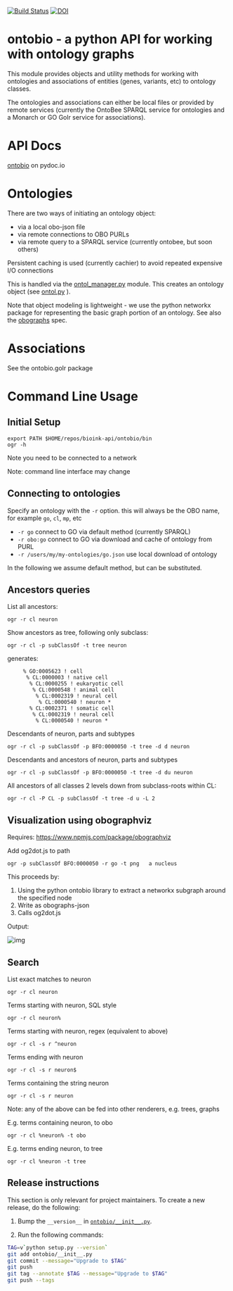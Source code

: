 [![Build Status](https://travis-ci.org/biolink/ontobio.svg?branch=master)](https://travis-ci.org/biolink/ontobio)
[![DOI](https://zenodo.org/badge/13996/biolink/ontobio.svg)](https://zenodo.org/badge/latestdoi/13996/biolink/ontobio)

# ontobio - a python API for working with ontology graphs

This module provides objects and utility methods for working with
ontologies and associations of entities (genes, variants, etc) to
ontology classes.

The ontologies and associations can either be local files or provided
by remote services (currently the OntoBee SPARQL service for
ontologies and a Monarch or GO Golr service for associations).

# API Docs

[ontobio](https://www.pydoc.io/pypi/ontobio-0.1.5/index.html) on pydoc.io

# Ontologies

There are two ways of initiating an ontology object:

 * via a local obo-json file
 * via remote connections to OBO PURLs
 * via remote query to a SPARQL service (currently  ontobee, but soon others)

Persistent caching is used (currently cachier) to avoid repeated expensive I/O connections

This is handled via the [ontol_manager.py](ontobio/ontol_manager.py)
module. This creates an ontology object (see [ontol.py](ontobio/ontol.py) ).

Note that object modeling is lightweight - we use the python networkx
package for representing the basic graph portion of an ontology. See
also the [obographs](https://github.com/geneontology/obographs) spec.

# Associations

See the ontobio.golr package

# Command Line Usage

## Initial Setup

```
export PATH $HOME/repos/bioink-api/ontobio/bin
ogr -h
```

Note you need to be connected to a network

Note: command line interface may change

## Connecting to ontologies

Specify an ontology with the `-r` option. this will always be the OBO name, for example `go`, `cl`, `mp`, etc

 * `-r go` connect to GO via default method (currently SPARQL)
 * `-r obo:go` connect to GO via download and cache of ontology from PURL
 * `-r /users/my/my-ontologies/go.json` use local download of ontology

In the following we assume default method, but can be substituted.

## Ancestors queries

List all ancestors:

```
ogr -r cl neuron
```

Show ancestors as tree, following only subclass:

```
ogr -r cl -p subClassOf -t tree neuron
```

generates:

```
     % GO:0005623 ! cell
      % CL:0000003 ! native cell
       % CL:0000255 ! eukaryotic cell
        % CL:0000548 ! animal cell
         % CL:0002319 ! neural cell
          % CL:0000540 ! neuron * 
       % CL:0002371 ! somatic cell
        % CL:0002319 ! neural cell
         % CL:0000540 ! neuron * 
```

Descendants of neuron, parts and subtypes

```
ogr -r cl -p subClassOf -p BFO:0000050 -t tree -d d neuron
```

Descendants and ancestors of neuron, parts and subtypes

```
ogr -r cl -p subClassOf -p BFO:0000050 -t tree -d du neuron
```

All ancestors of all classes 2 levels down from subclass-roots within CL:

```
ogr -r cl -P CL -p subClassOf -t tree -d u -L 2
```

## Visualization using obographviz

Requires: https://www.npmjs.com/package/obographviz

Add og2dot.js to path

```
ogr -p subClassOf BFO:0000050 -r go -t png   a nucleus
```

This proceeds by:

 1. Using the python ontobio library to extract a networkx subgraph around the specified node
 2. Write as obographs-json
 3. Calls og2dot.js

Output:

![img](https://github.com/biolink/biolink-api/raw/master/ontobio/docs/nucleus.png)

## Search

List exact matches to neuron

```
ogr -r cl neuron
```

Terms starting with neuron, SQL style

```
ogr -r cl neuron%
```

Terms starting with neuron, regex (equivalent to above)

```
ogr -r cl -s r ^neuron
```

Terms ending with neuron

```
ogr -r cl -s r neuron$
```

Terms containing the string neuron

```
ogr -r cl -s r neuron
```

Note: any of the above can be fed into other renderers, e.g. trees, graphs

E.g. terms containing neuron, to obo

```
ogr -r cl %neuron% -t obo
```

E.g. terms ending neuron, to tree

```
ogr -r cl %neuron -t tree
```

## Release instructions

This section is only relevant for project maintainers.
To create a new release, do the following:

1. Bump the `__version__` in [`ontobio/__init__.py`](ontobio/__init__.py).

3. Run the following commands:
    
  ```sh
  TAG=v`python setup.py --version`
  git add ontobio/__init__.py
  git commit --message="Upgrade to $TAG"
  git push
  git tag --annotate $TAG --message="Upgrade to $TAG"
  git push --tags
  ```
